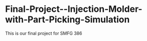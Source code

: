 # Final-Project--Injection-Molder-with-Part-Picking-Simulation
This is our final project for SMFG 386
